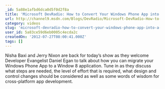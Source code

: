 ```yaml
---
_id: 5a88e1afbd6dca0d5f0d2f8a
title: 'Microsoft DevRadio: How to Convert Your Windows Phone App into a Windows 8 Application'
url: http://channel9.msdn.com/Blogs/DevRadio/Microsoft-DevRadio-How-to-Convert-Your-Windows-Phone-App-into-a-Windows-8-Application/
category: videos
slug: 'microsoft-devradio-how-to-convert-your-windows-phone-app-into-a-windows-8-application'
user_id: 5a83ce59d6eb0005c4ecda2c
createdOn: '2012-07-27T08:00:41.000Z'
tags: []
---
```


Nisha Baxi and Jerry Nixon are back for today’s show as they welcome Developer Evangelist Daniel Egan to talk about how you can migrate your Windows Phone App to a Window 8 application. Tune in as they discuss what steps are needed, the level of effort that is required, what design and control changes should be considered as well as some words of wisdom for cross-platform app development.
